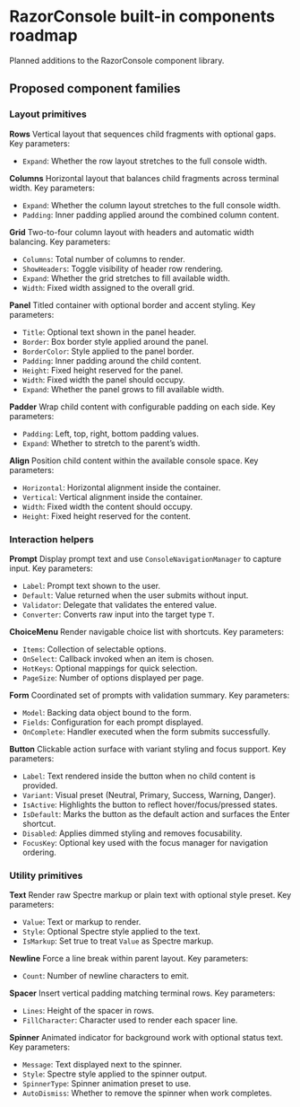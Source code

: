 # RazorConsole built-in components roadmap

Planned additions to the RazorConsole component library.

## Proposed component families

### Layout primitives

**Rows**
Vertical layout that sequences child fragments with optional gaps.
Key parameters:
- `Expand`: Whether the row layout stretches to the full console width.

**Columns**
Horizontal layout that balances child fragments across terminal width.
Key parameters:
- `Expand`: Whether the column layout stretches to the full console width.
- `Padding`: Inner padding applied around the combined column content.

**Grid**
Two-to-four column layout with headers and automatic width balancing.
Key parameters:
- `Columns`: Total number of columns to render.
- `ShowHeaders`: Toggle visibility of header row rendering.
- `Expand`: Whether the grid stretches to fill available width.
- `Width`: Fixed width assigned to the overall grid.

**Panel**
Titled container with optional border and accent styling.
Key parameters:
- `Title`: Optional text shown in the panel header.
- `Border`: Box border style applied around the panel.
- `BorderColor`: Style applied to the panel border.
- `Padding`: Inner padding around the child content.
- `Height`: Fixed height reserved for the panel.
- `Width`: Fixed width the panel should occupy.
- `Expand`: Whether the panel grows to fill available width.

**Padder**
Wrap child content with configurable padding on each side.
Key parameters:
- `Padding`: Left, top, right, bottom padding values.
- `Expand`: Whether to stretch to the parent’s width.

**Align**
Position child content within the available console space.
Key parameters:
- `Horizontal`: Horizontal alignment inside the container.
- `Vertical`: Vertical alignment inside the container.
- `Width`: Fixed width the content should occupy.
- `Height`: Fixed height reserved for the content.

### Interaction helpers

**Prompt<T>**
Display prompt text and use `ConsoleNavigationManager` to capture input.
Key parameters:
- `Label`: Prompt text shown to the user.
- `Default`: Value returned when the user submits without input.
- `Validator`: Delegate that validates the entered value.
- `Converter`: Converts raw input into the target type `T`.

**ChoiceMenu<T>**
Render navigable choice list with shortcuts.
Key parameters:
- `Items`: Collection of selectable options.
- `OnSelect`: Callback invoked when an item is chosen.
- `HotKeys`: Optional mappings for quick selection.
- `PageSize`: Number of options displayed per page.

**Form**
Coordinated set of prompts with validation summary.
Key parameters:
- `Model`: Backing data object bound to the form.
- `Fields`: Configuration for each prompt displayed.
- `OnComplete`: Handler executed when the form submits successfully.

**Button**
Clickable action surface with variant styling and focus support.
Key parameters:
- `Label`: Text rendered inside the button when no child content is provided.
- `Variant`: Visual preset (Neutral, Primary, Success, Warning, Danger).
- `IsActive`: Highlights the button to reflect hover/focus/pressed states.
- `IsDefault`: Marks the button as the default action and surfaces the Enter shortcut.
- `Disabled`: Applies dimmed styling and removes focusability.
- `FocusKey`: Optional key used with the focus manager for navigation ordering.

### Utility primitives

**Text**
Render raw Spectre markup or plain text with optional style preset.
Key parameters:
- `Value`: Text or markup to render.
- `Style`: Optional Spectre style applied to the text.
- `IsMarkup`: Set true to treat `Value` as Spectre markup.

**Newline**
Force a line break within parent layout.
Key parameters:
- `Count`: Number of newline characters to emit.

**Spacer**
Insert vertical padding matching terminal rows.
Key parameters:
- `Lines`: Height of the spacer in rows.
- `FillCharacter`: Character used to render each spacer line.

**Spinner**
Animated indicator for background work with optional status text.
Key parameters:
- `Message`: Text displayed next to the spinner.
- `Style`: Spectre style applied to the spinner output.
- `SpinnerType`: Spinner animation preset to use.
- `AutoDismiss`: Whether to remove the spinner when work completes.
